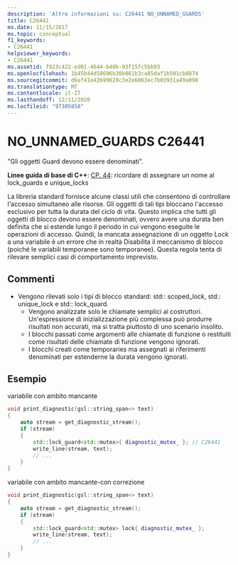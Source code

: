```yaml
---
description: 'Altre informazioni su: C26441 NO_UNNAMED_GUARDS'
title: C26441
ms.date: 11/15/2017
ms.topic: conceptual
f1_keywords:
- C26441
helpviewer_keywords:
- C26441
ms.assetid: f923c422-ed01-4644-b40b-93f15fc5bb93
ms.openlocfilehash: 1b45b44d58696b30b081b3ca85daf1b501cb8874
ms.sourcegitcommit: d6af41e42699628c3e2e6063ec7b03931a49a098
ms.translationtype: MT
ms.contentlocale: it-IT
ms.lasthandoff: 12/11/2020
ms.locfileid: "97305858"
---
```

# <a name="c26441-no_unnamed_guards"></a>NO_UNNAMED_GUARDS C26441

"Gli oggetti Guard devono essere denominati".

**Linee guida di base di C++**: [CP. 44](https://github.com/isocpp/CppCoreGuidelines/blob/master/CppCoreGuidelines.md#cp44-remember-to-name-your-lock_guards-and-unique_locks): ricordare di assegnare un nome al lock_guards e unique_locks

La libreria standard fornisce alcune classi utili che consentono di controllare l'accesso simultaneo alle risorse. Gli oggetti di tali tipi bloccano l'accesso esclusivo per tutta la durata del ciclo di vita. Questo implica che tutti gli oggetti di blocco devono essere denominati, ovvero avere una durata ben definita che si estende lungo il periodo in cui vengono eseguite le operazioni di accesso. Quindi, la mancata assegnazione di un oggetto Lock a una variabile è un errore che in realtà Disabilita il meccanismo di blocco (poiché le variabili temporanee sono temporanee). Questa regola tenta di rilevare semplici casi di comportamento imprevisto.

## <a name="remarks"></a>Commenti

- Vengono rilevati solo i tipi di blocco standard: std:: scoped_lock, std:: unique_lock e std:: lock_quard.
  - Vengono analizzate solo le chiamate semplici ai costruttori. Un'espressione di inizializzazione più complessa può produrre risultati non accurati, ma si tratta piuttosto di uno scenario insolito.
  - I blocchi passati come argomenti alle chiamate di funzione o restituiti come risultati delle chiamate di funzione vengono ignorati.
  - I blocchi creati come temporaries ma assegnati ai riferimenti denominati per estenderne la durata vengono ignorati.

## <a name="example"></a>Esempio

variabile con ambito mancante

```cpp
void print_diagnostic(gsl::string_span<> text)
{
    auto stream = get_diagnostic_stream();
    if (stream)
    {
        std::lock_guard<std::mutex>{ diagnostic_mutex_ }; // C26441
        write_line(stream, text);
        // ...
    }
}
```

variabile con ambito mancante-con correzione

```cpp
void print_diagnostic(gsl::string_span<> text)
{
    auto stream = get_diagnostic_stream();
    if (stream)
    {
        std::lock_guard<std::mutex> lock{ diagnostic_mutex_ };
        write_line(stream, text);
        // ...
    }
}
```
